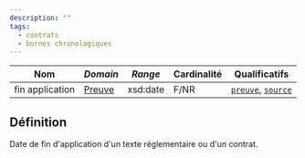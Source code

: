 ```yaml
---
description: ""
tags:
  - contrats
  - bornes chronologiques
---
```


| **Nom**         | ***Domain***                          | ***Range*** | **Cardinalité** | **Qualificatifs**                            |
| --------------- | ------------------------------------- | ----------- | --------------- | -------------------------------------------- |
| fin application | [Preuve](../Classes/Preuve/Preuve.md) | xsd:date    | F/NR            | [`preuve`](preuve.md), [`source`](source.md) |

## Définition

Date de fin d'application d'un texte réglementaire ou d'un contrat.